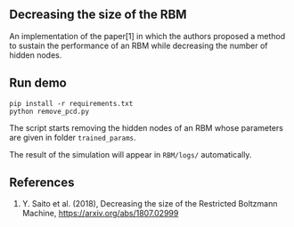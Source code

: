 Decreasing the size of the RBM
----
An implementation of the paper[1] in which the authors proposed a method to sustain the performance of an RBM while decreasing the number of hidden nodes.

## Run demo
```
pip install -r requirements.txt
python remove_pcd.py
```
The script starts removing the hidden nodes of an RBM whose parameters are given in folder `trained_params`.

The result of the simulation will appear in `RBM/logs/` automatically.

## References
1. Y. Saito et al. (2018), Decreasing the size of the Restricted Boltzmann Machine, https://arxiv.org/abs/1807.02999